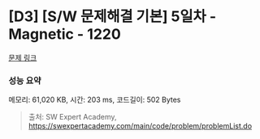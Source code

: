 # [D3] [S/W 문제해결 기본] 5일차 - Magnetic - 1220 

[문제 링크](https://swexpertacademy.com/main/code/problem/problemDetail.do?contestProbId=AV14hwZqABsCFAYD) 

### 성능 요약

메모리: 61,020 KB, 시간: 203 ms, 코드길이: 502 Bytes



> 출처: SW Expert Academy, https://swexpertacademy.com/main/code/problem/problemList.do